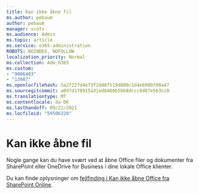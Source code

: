 ```yaml
---
title: Kan ikke åbne fil
ms.author: pebaum
author: pebaum
manager: scotv
ms.audience: Admin
ms.topic: article
ms.service: o365-administration
ROBOTS: NOINDEX, NOFOLLOW
localization_priority: Normal
ms.collection: Adm_O365
ms.custom:
- "9006403"
- "13987"
ms.openlocfilehash: 5a2f227d4e73f2d48f519d880c1d4e690bf08a47
ms.sourcegitcommit: a097d1f8915a31ed8460b5b68dccc8d87e563cc0
ms.translationtype: MT
ms.contentlocale: da-DK
ms.lasthandoff: 09/22/2021
ms.locfileid: "59506328"
---
```

# <a name="cant-open-file"></a>Kan ikke åbne fil

Nogle gange kan du have svært ved at åbne Office filer og dokumenter fra SharePoint eller OneDrive for Business i dine lokale Office klienter. 

Du kan finde oplysninger om [fejlfinding i Kan ikke åbne Office fra SharePoint Online](https://docs.microsoft.com/sharepoint/troubleshoot/administration/cant-open-office-files).